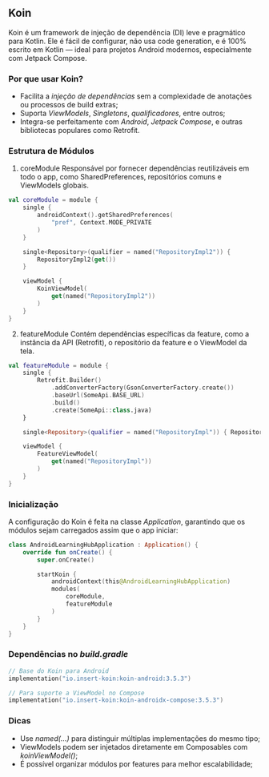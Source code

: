 ## Koin

Koin é um framework de injeção de dependência (DI) leve e pragmático para Kotlin. Ele é fácil de 
configurar, não usa code generation, e é 100% escrito em Kotlin — ideal para projetos Android 
modernos, especialmente com Jetpack Compose.

### Por que usar Koin?

- Facilita a *injeção de dependências* sem a complexidade de anotações ou processos de build extras;
- Suporta *ViewModels*, *Singletons*, *qualificadores*, entre outros;
- Integra-se perfeitamente com *Android*, *Jetpack Compose*, e outras bibliotecas populares como Retrofit.

### Estrutura de Módulos

1. coreModule
Responsável por fornecer dependências reutilizáveis em todo o app, como SharedPreferences, 
repositórios comuns e ViewModels globais.

```kotlin
val coreModule = module {
    single {
        androidContext().getSharedPreferences(
            "pref", Context.MODE_PRIVATE
        )
    }

    single<Repository>(qualifier = named("RepositoryImpl2")) {
        RepositoryImpl2(get())
    }

    viewModel {
        KoinViewModel(
            get(named("RepositoryImpl2"))
        )
    }
}
```

2. featureModule
Contém dependências específicas da feature, como a instância da API (Retrofit), o repositório da 
feature e o ViewModel da tela.

```kotlin
val featureModule = module {
    single {
        Retrofit.Builder()
            .addConverterFactory(GsonConverterFactory.create())
            .baseUrl(SomeApi.BASE_URL)
            .build()
            .create(SomeApi::class.java)
    }

    single<Repository>(qualifier = named("RepositoryImpl")) { RepositoryImpl(get()) }

    viewModel {
        FeatureViewModel(
            get(named("RepositoryImpl"))
        )
    }
}
```

### Inicialização

A configuração do Koin é feita na classe *Application*, garantindo que os módulos sejam carregados 
assim que o app iniciar:

```kotlin
class AndroidLearningHubApplication : Application() {
    override fun onCreate() {
        super.onCreate()

        startKoin {
            androidContext(this@AndroidLearningHubApplication)
            modules(
                coreModule,
                featureModule
            )
        }
    }
}
```

### Dependências no *build.gradle*

```kotlin
// Base do Koin para Android
implementation("io.insert-koin:koin-android:3.5.3")

// Para suporte a ViewModel no Compose
implementation("io.insert-koin:koin-androidx-compose:3.5.3")
```

### Dicas

- Use *named(...)* para distinguir múltiplas implementações do mesmo tipo;
- ViewModels podem ser injetados diretamente em Composables com *koinViewModel()*;
- É possível organizar módulos por features para melhor escalabilidade;